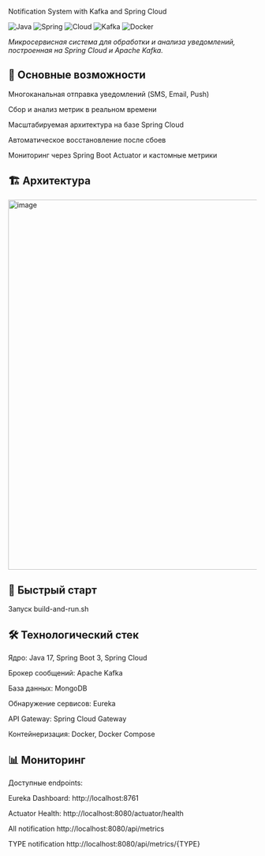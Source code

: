 Notification System with Kafka and Spring Cloud

![Java](https://img.shields.io/badge/Java-21-blue)
![Spring](https://img.shields.io/badge/Spring_Boot-3.1.5-green)
![Cloud](https://img.shields.io/badge/Spring_Cloud-2022.0.4-brightgreen)
![Kafka](https://img.shields.io/badge/Apache_Kafka-3.4.1-orange)
![Docker](https://img.shields.io/badge/Docker-lightblue)

*Микросервисная система для обработки и анализа уведомлений, построенная на Spring Cloud и Apache Kafka.*


## 🌟 Основные возможности
Многоканальная отправка уведомлений (SMS, Email, Push)

Сбор и анализ метрик в реальном времени

Масштабируемая архитектура на базе Spring Cloud

Автоматическое восстановление после сбоев

Мониторинг через Spring Boot Actuator и кастомные метрики

## 🏗️ Архитектура

<img width="744" height="751" alt="image" src="https://github.com/user-attachments/assets/5a5f9f17-0545-4e05-8d8b-cf11e2ae097a" />



## 🚀 Быстрый старт
Запуск build-and-run.sh

## 🛠 Технологический стек
Ядро: Java 17, Spring Boot 3, Spring Cloud

Брокер сообщений: Apache Kafka

База данных: MongoDB

Обнаружение сервисов: Eureka

API Gateway: Spring Cloud Gateway

Контейнеризация: Docker, Docker Compose

## 📊 Мониторинг
Доступные endpoints:

Eureka Dashboard: http://localhost:8761

Actuator Health: http://localhost:8080/actuator/health

All notification http://localhost:8080/api/metrics

TYPE notification http://localhost:8080/api/metrics/{TYPE}
